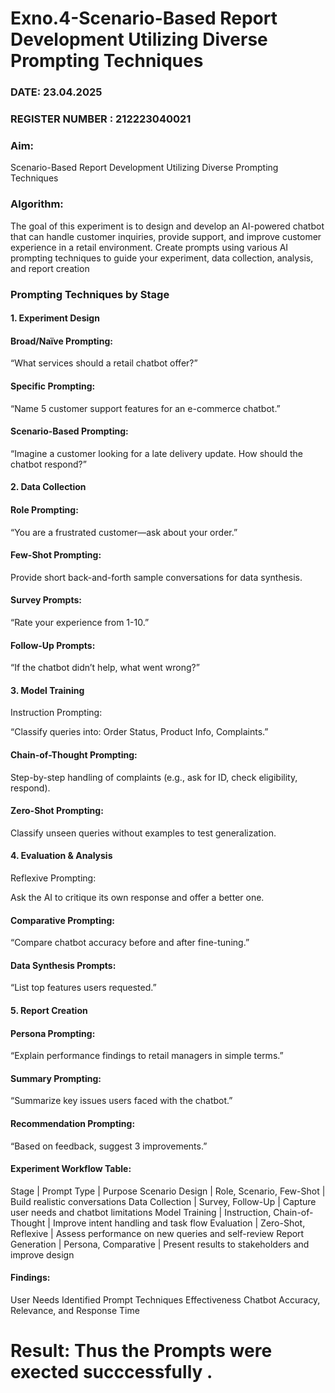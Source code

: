 # Exno.4-Scenario-Based Report Development Utilizing Diverse Prompting Techniques
### DATE: 23.04.2025                                                                     
### REGISTER NUMBER : 212223040021
### Aim: 
Scenario-Based Report Development Utilizing Diverse Prompting Techniques
### Algorithm:  
The goal of this experiment is to design and develop an AI-powered chatbot that can handle customer inquiries, provide support, and improve customer experience in a retail environment. Create prompts using various AI prompting techniques to guide your experiment, data collection, analysis, and report creation

### Prompting Techniques by Stage
#### 1. Experiment Design
#### Broad/Naïve Prompting:

“What services should a retail chatbot offer?”

#### Specific Prompting:

“Name 5 customer support features for an e-commerce chatbot.”

#### Scenario-Based Prompting:

“Imagine a customer looking for a late delivery update. How should the chatbot respond?”

#### 2. Data Collection
#### Role Prompting:

“You are a frustrated customer—ask about your order.”

#### Few-Shot Prompting:

Provide short back-and-forth sample conversations for data synthesis.

#### Survey Prompts:

“Rate your experience from 1-10.”

#### Follow-Up Prompts:

“If the chatbot didn’t help, what went wrong?”

#### 3. Model Training
Instruction Prompting:

“Classify queries into: Order Status, Product Info, Complaints.”

#### Chain-of-Thought Prompting:

Step-by-step handling of complaints (e.g., ask for ID, check eligibility, respond).

#### Zero-Shot Prompting:

Classify unseen queries without examples to test generalization.

#### 4. Evaluation & Analysis
Reflexive Prompting:

Ask the AI to critique its own response and offer a better one.

#### Comparative Prompting:

“Compare chatbot accuracy before and after fine-tuning.”

#### Data Synthesis Prompts:

“List top features users requested.”

#### 5. Report Creation
#### Persona Prompting:

“Explain performance findings to retail managers in simple terms.”

#### Summary Prompting:

“Summarize key issues users faced with the chatbot.”

#### Recommendation Prompting:

“Based on feedback, suggest 3 improvements.”

#### Experiment Workflow Table:
Stage | Prompt Type | Purpose
Scenario Design | Role, Scenario, Few-Shot | Build realistic conversations
Data Collection | Survey, Follow-Up | Capture user needs and chatbot limitations
Model Training | Instruction, Chain-of-Thought | Improve intent handling and task flow
Evaluation | Zero-Shot, Reflexive | Assess performance on new queries and self-review
Report Generation | Persona, Comparative | Present results to stakeholders and improve design
#### Findings:
User Needs Identified
Prompt Techniques Effectiveness
Chatbot Accuracy, Relevance, and Response Time

# Result: Thus the Prompts were exected succcessfully .
